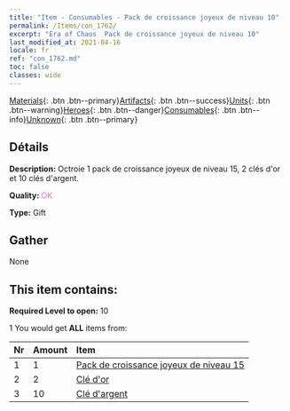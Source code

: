 ```yaml
---
title: "Item - Consumables - Pack de croissance joyeux de niveau 10"
permalink: /Items/con_1762/
excerpt: "Era of Chaos  Pack de croissance joyeux de niveau 10"
last_modified_at: 2021-04-16
locale: fr
ref: "con_1762.md"
toc: false
classes: wide
---
```

 [Materials](/fr/Items/){: .btn .btn--primary}[Artifacts](/fr/Items/Artifacts/){: .btn .btn--success}[Units](/fr/Items/Units/){: .btn .btn--warning}[Heroes](/fr/Items/Heroes/){: .btn .btn--danger}[Consumables](/fr/Items/Consumables/){: .btn .btn--info}[Unknown](/fr/Items/Unknown/){: .btn .btn--primary}

## Détails
 **Description:** Octroie 1 pack de croissance joyeux de niveau 15, 2 clés d'or et 10 clés d'argent.

 **Quality:** <span style="color: #DA70D6">OK</span>

 **Type:** Gift

## Gather

  None

## This item contains:

 **Required Level to open:** 10

 1 You would get **ALL** items  from:

  | Nr | Amount |     Item    |
  |:---|:-------|:------------|
  | 1 | 1 | [Pack de croissance joyeux de niveau 15](/fr/Items/con_1763/) |  | 
  | 2 | 2 | [Clé d'or](/fr/Items/con_783/) |  | 
  | 3 | 10 | [Clé d'argent](/fr/Items/con_693/) |  | 
